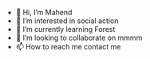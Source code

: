 - 👋 Hi, I’m Mahend
- 👀 I’m interested in social action
- 🌱 I’m currently learning Forest
- 💞️ I’m looking to collaborate on mmmm
- 📫 How to reach me contact me

<!---
Nikko2210/Nikko2210 is a ✨ special ✨ repository because its `README.md` (this file) appears on your GitHub profile.
You can click the Preview link to take a look at your changes.
--->
